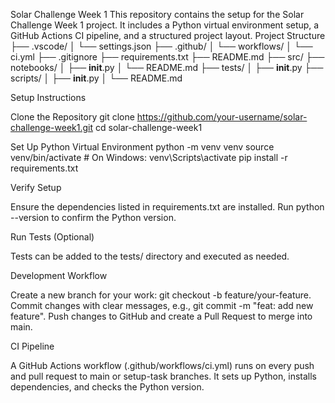 Solar Challenge Week 1
This repository contains the setup for the Solar Challenge Week 1 project. It includes a Python virtual environment setup, a GitHub Actions CI pipeline, and a structured project layout.
Project Structure
├── .vscode/
│   └── settings.json
├── .github/
│   └── workflows/
│       └── ci.yml
├── .gitignore
├── requirements.txt
├── README.md
├── src/
├── notebooks/
│   ├── __init__.py
│   └── README.md
├── tests/
│   ├── __init__.py
├── scripts/
│   ├── __init__.py
│   └── README.md

Setup Instructions

Clone the Repository
git clone https://github.com/your-username/solar-challenge-week1.git
cd solar-challenge-week1


Set Up Python Virtual Environment
python -m venv venv
source venv/bin/activate  # On Windows: venv\Scripts\activate
pip install -r requirements.txt


Verify Setup

Ensure the dependencies listed in requirements.txt are installed.
Run python --version to confirm the Python version.


Run Tests (Optional)

Tests can be added to the tests/ directory and executed as needed.



Development Workflow

Create a new branch for your work: git checkout -b feature/your-feature.
Commit changes with clear messages, e.g., git commit -m "feat: add new feature".
Push changes to GitHub and create a Pull Request to merge into main.

CI Pipeline

A GitHub Actions workflow (.github/workflows/ci.yml) runs on every push and pull request to main or setup-task branches.
It sets up Python, installs dependencies, and checks the Python version.

